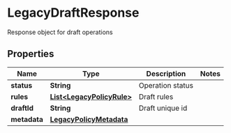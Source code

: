 

# LegacyDraftResponse

Response object for draft operations

## Properties

| Name | Type | Description | Notes |
|------------ | ------------- | ------------- | -------------|
|**status** | **String** | Operation status |  |
|**rules** | [**List&lt;LegacyPolicyRule&gt;**](LegacyPolicyRule.md) | Draft rules |  |
|**draftId** | **String** | Draft unique id |  |
|**metadata** | [**LegacyPolicyMetadata**](LegacyPolicyMetadata.md) |  |  |



